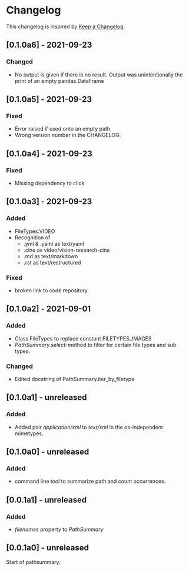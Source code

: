 # Changelog
This changelog is inspired by [Keep a Changelog](https://keepachangelog.com/en/1.0.0/).

## [0.1.0a6] - 2021-09-23
### Changed
- No output is given if there is no result. Output was unintentionally the
  print of an empty pandas.DataFrame

## [0.1.0a5] - 2021-09-23
### Fixed
- Error raised if used onto an empty path. 
- Wrong version number in the CHANGELOG.

## [0.1.0a4] - 2021-09-23
### Fixed
- Missing dependency to click

## [0.1.0a3] - 2021-09-23
### Added
- FileTypes.VIDEO
- Recognition of 
  - .yml & .yaml as text/yaml
  - .cine as video/vision-research-cine
  - .md as text/markdown
  - .rst as text/restructured 

### Fixed
- broken link to code repository

## [0.1.0a2] - 2021-09-01
### Added
- Class FileTypes to replace constant FILETYPES_IMAGES
- *PathSummary.select*-method to filter for certain file types and sub types.

### Changed
- Edited docstring of PathSummary.iter_by_filetype

## [0.1.0a1] - unreleased
### Added
- Added pair *application/xml* to *text/xml* in the os-independent mimetypes.

## [0.1.0a0] - unreleased
### Added
- command line tool to summarize path and count occurrences.

## [0.0.1a1] - unreleased
### Added
- *filenames* property to *PathSummary*

## [0.0.1a0] - unreleased
Start of pathsummary.
